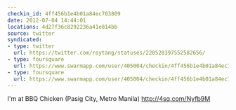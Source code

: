 ```yaml
---
checkin_id: 4ff456b1e4b01a84ec703809
date: 2012-07-04 14:44:01
locations: 4d27f36c8292236a41e814bb
source: twitter
syndicated:
- type: twitter
  url: https://twitter.com/roytang/statuses/220528397552582656/
- type: foursquare
  url: https://www.swarmapp.com/user/405004/checkin/4ff456b1e4b01a84ec703809?s=bRXWWMamY8ukx46gwpZOuiukXHs&ref=tw
- type: foursquare
  url: https://www.swarmapp.com/user/405004/checkin/4ff456b1e4b01a84ec703809?s=bRXWWMamY8ukx46gwpZOuiukXHs&ref=tw
---
```


I'm at BBQ Chicken (Pasig City, Metro Manila) http://4sq.com/Nyfb9M